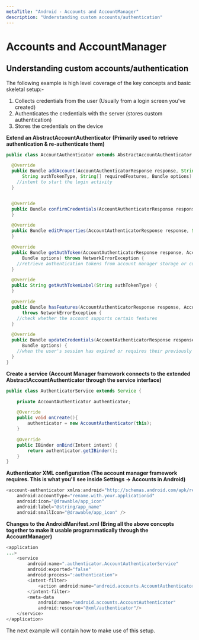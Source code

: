 ```yaml
---
metaTitle: "Android - Accounts and AccountManager"
description: "Understanding custom accounts/authentication"
---
```


# Accounts and AccountManager




## Understanding custom accounts/authentication


The following example is high level coverage of the key concepts and basic skeletal setup:-

1. Collects credentials from the user (Usually from a login screen you've created)
1. Authenticates the credentials with the server (stores custom authentication)
1. Stores the credentials on the device

**Extend an AbstractAccountAuthenticator**
**(Primarily used to retrieve authentication & re-authenticate them)**

```java
public class AccountAuthenticator extends AbstractAccountAuthenticator {

  @Override
  public Bundle addAccount(AccountAuthenticatorResponse response, String accountType,
      String authTokenType, String[] requiredFeatures, Bundle options) {
    //intent to start the login activity
  }


  @Override
  public Bundle confirmCredentials(AccountAuthenticatorResponse response, Account account, Bundle options) {
  }

  @Override
  public Bundle editProperties(AccountAuthenticatorResponse response, String accountType) {
  }

  @Override
  public Bundle getAuthToken(AccountAuthenticatorResponse response, Account account, String authTokenType,
      Bundle options) throws NetworkErrorException {
    //retrieve authentication tokens from account manager storage or custom storage or re-authenticate old tokens and return new ones
  }

  @Override
  public String getAuthTokenLabel(String authTokenType) {
  }

  @Override
  public Bundle hasFeatures(AccountAuthenticatorResponse response, Account account, String[] features)
      throws NetworkErrorException {
    //check whether the account supports certain features
  }

  @Override
  public Bundle updateCredentials(AccountAuthenticatorResponse response, Account account, String authTokenType,
      Bundle options) {
    //when the user's session has expired or requires their previously available credentials to be updated, here is the function to do it.
  }
}

```

**Create a service**
**(Account Manager framework connects to the extended AbstractAccountAuthenticator through the service interface)**

```java
public class AuthenticatorService extends Service {

    private AccountAuthenticator authenticator;

    @Override
    public void onCreate(){
        authenticator = new AccountAuthenticator(this);
    }

    @Override
    public IBinder onBind(Intent intent) {
        return authenticator.getIBinder();
    }
}

```

**Authenticator XML configuration**
**(The account manager framework requires. This is what you'll see inside Settings -> Accounts in Android)**

```java
<account-authenticator xmlns:android="http://schemas.android.com/apk/res/android"
    android:accountType="rename.with.your.applicationid"
    android:icon="@drawable/app_icon"
    android:label="@string/app_name"
    android:smallIcon="@drawable/app_icon" />

```

**Changes to the AndroidManifest.xml**
**(Bring all the above concepts together to make it usable programmatically through the AccountManager)**

```java
<application
...>
    <service
        android:name=".authenticator.AccountAuthenticatorService"
        android:exported="false"
        android:process=":authentication">
        <intent-filter>
            <action android:name="android.accounts.AccountAuthenticator"/>
        </intent-filter>
        <meta-data
            android:name="android.accounts.AccountAuthenticator"
            android:resource="@xml/authenticator"/>
    </service>
</application>

```

The next example will contain how to make use of this setup.

